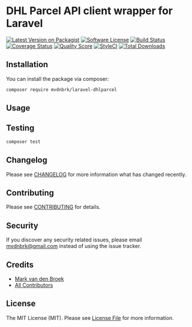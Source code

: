 # DHL Parcel API client wrapper for Laravel

[![Latest Version on Packagist][ico-version]][link-packagist]
[![Software License][ico-license]](LICENSE.md)
[![Build Status][ico-travis]][link-travis]
[![Coverage Status][ico-scrutinizer]][link-scrutinizer]
[![Quality Score][ico-code-quality]][link-code-quality]
[![StyleCI][ico-style-ci]][link-style-ci]
[![Total Downloads][ico-downloads]][link-downloads]

## Installation

You can install the package via composer:

```bash
composer require mvdnbrk/laravel-dhlparcel
```
## Usage

## Testing

``` bash
composer test
```
## Changelog

Please see [CHANGELOG](CHANGELOG.md) for more information what has changed recently.

## Contributing

Please see [CONTRIBUTING](CONTRIBUTING.md) for details.

## Security

If you discover any security related issues, please email mvdnbrk@gmail.com instead of using the issue tracker.

## Credits

- [Mark van den Broek][link-author]
- [All Contributors][link-contributors]

## License

The MIT License (MIT). Please see [License File](LICENSE.md) for more information.

[ico-version]: https://img.shields.io/packagist/v/mvdnbrk/laravel-dhlparcel.svg?style=flat-square
[ico-license]: https://img.shields.io/badge/license-MIT-brightgreen.svg?style=flat-square
[ico-travis]: https://img.shields.io/travis/mvdnbrk/laravel-dhlparcel/master.svg?style=flat-square
[ico-scrutinizer]: https://img.shields.io/scrutinizer/coverage/g/mvdnbrk/laravel-dhlparcel.svg?style=flat-square
[ico-code-quality]: https://img.shields.io/scrutinizer/g/mvdnbrk/laravel-dhlparcel.svg?style=flat-square
[ico-style-ci]: https://styleci.io/repos/220024174/shield?branch=master
[ico-downloads]: https://img.shields.io/packagist/dt/mvdnbrk/laravel-dhlparcel.svg?style=flat-square

[link-packagist]: https://packagist.org/packages/mvdnbrk/laravel-dhlparcel
[link-travis]: https://travis-ci.org/mvdnbrk/laravel-dhlparcel
[link-scrutinizer]: https://scrutinizer-ci.com/g/mvdnbrk/laravel-dhlparcel/code-structure
[link-code-quality]: https://scrutinizer-ci.com/g/mvdnbrk/laravel-dhlparcel
[link-style-ci]: https://styleci.io/repos/221086654
[link-downloads]: https://packagist.org/packages/mvdnbrk/laravel-dhlparcel
[link-author]: https://github.com/mvdnbrk
[link-contributors]: ../../contributors
